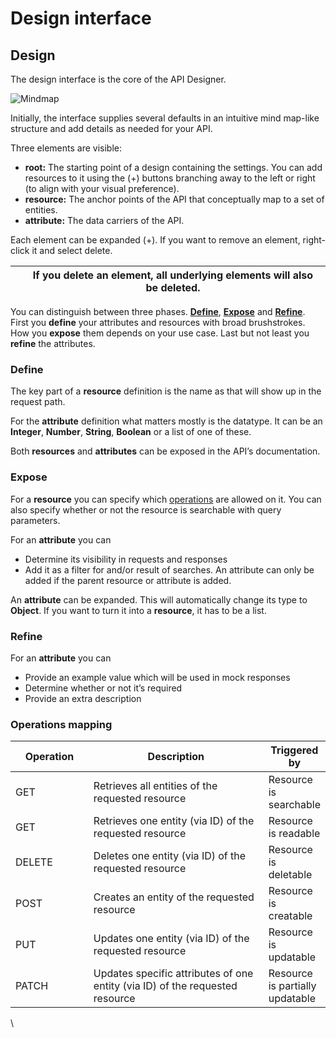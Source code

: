 # Design interface

## Design

The design interface is the core of the API Designer.&#x20;

![Mindmap](https://docs.gravitee.io/images/cockpit/apid\_design\_default.png)

Initially, the interface supplies several defaults in an intuitive mind map-like structure and add details as needed for your API.

Three elements are visible:

* **root:** The starting point of a design containing the settings. You can add resources to it using the (+) buttons branching away to the left or right (to align with your visual preference).
* **resource:** The anchor points of the API that conceptually map to a set of entities.
* **attribute:** The data carriers of the API.

Each element can be expanded (+). If you want to remove an element, right-click it and select delete.

|   | If you delete an element, all underlying elements will also be deleted. |
| - | ----------------------------------------------------------------------- |

You can distinguish between three phases. [**Define**](https://docs.gravitee.io/cockpit/3.x/cockpit\_userguide\_apid\_design.html#define), [**Expose**](https://docs.gravitee.io/cockpit/3.x/cockpit\_userguide\_apid\_design.html#expose) and [**Refine**](https://docs.gravitee.io/cockpit/3.x/cockpit\_userguide\_apid\_design.html#refine). First you **define** your attributes and resources with broad brushstrokes. How you **expose** them depends on your use case. Last but not least you **refine** the attributes.

### Define <a href="#define" id="define"></a>

The key part of a **resource** definition is the name as that will show up in the request path.

For the **attribute** definition what matters mostly is the datatype. It can be an **Integer**, **Number**, **String**, **Boolean** or a list of one of these.

Both **resources** and **attributes** can be exposed in the API’s documentation.

### Expose <a href="#expose" id="expose"></a>

For a **resource** you can specify which [operations](https://docs.gravitee.io/cockpit/3.x/cockpit\_userguide\_apid\_design.html#operations) are allowed on it. You can also specify whether or not the resource is searchable with query parameters.

For an **attribute** you can

* Determine its visibility in requests and responses
* Add it as a filter for and/or result of searches. An attribute can only be added if the parent resource or attribute is added.

An **attribute** can be expanded. This will automatically change its type to **Object**. If you want to turn it into a **resource**, it has to be a list.

### Refine <a href="#refine" id="refine"></a>

For an **attribute** you can

* Provide an example value which will be used in mock responses
* Determine whether or not it’s required
* Provide an extra description

### Operations mapping <a href="#operations" id="operations"></a>

<table><thead><tr><th width="123">Operation</th><th width="342">Description</th><th>Triggered by</th></tr></thead><tbody><tr><td>GET</td><td>Retrieves all entities of the requested resource</td><td>Resource is searchable</td></tr><tr><td>GET</td><td>Retrieves one entity (via ID) of the requested resource</td><td>Resource is readable</td></tr><tr><td>DELETE</td><td>Deletes one entity (via ID) of the requested resource</td><td>Resource is deletable</td></tr><tr><td>POST</td><td>Creates an entity of the requested resource</td><td>Resource is creatable</td></tr><tr><td>PUT</td><td>Updates one entity (via ID) of the requested resource</td><td>Resource is updatable</td></tr><tr><td>PATCH</td><td>Updates specific attributes of one entity (via ID) of the requested resource</td><td>Resource is partially updatable</td></tr></tbody></table>

\
